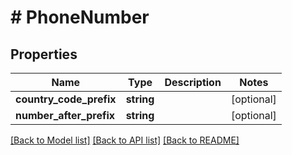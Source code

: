 # # PhoneNumber

## Properties

Name | Type | Description | Notes
------------ | ------------- | ------------- | -------------
**country_code_prefix** | **string** |  | [optional]
**number_after_prefix** | **string** |  | [optional]

[[Back to Model list]](../../README.md#models) [[Back to API list]](../../README.md#endpoints) [[Back to README]](../../README.md)
